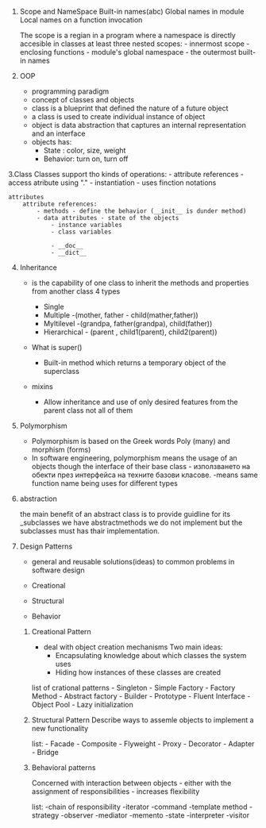 1. Scope and NameSpace
    Built-in names(abc)
    Global names in module
    Local names on a function invocation

    The scope is a regian in a program where a namespace is directly accesible
    in classes at least three nested scopes:
        - innermost scope
        - enclosing functions
        - module's global namespace
        - the outermost built-in names

2. OOP
    - programming paradigm
    - concept of classes and objects
    - class is a blueprint that defined the nature of a future object
    - a class is used to create individual instance of object
    - object is data abstraction that captures an internal representation and an interface
    - objects has:
        - State : color, size, weight
        - Behavior: turn on, turn off

3.Class
    Classes support tho kinds of operations:
        - attribute references - access atribute using "."
        - instantiation - uses finction notations

    attributes
        attribute references:
            - methods - define the behavior (__init__ is dunder method)
            - data attributes - state of the objects    
                - instance variables
                - class variables

                - __doc__
                - __dict__

4. Inheritance
    - is the capability of one class to inherit the methods and properties from another class
    4 types
        - Single
        - Multiple -(mother, father - child(mather,father))
        - Myltilevel -(grandpa, father(grandpa), child(father))
        - Hierarchical - (parent , child1(parent), child2(parent))

    - What is super()
        - Built-in method which returns a temporary object of the superclass

    - mixins 
        - Allow inheritance and use of only desired features from the parent class not all of them

5. Polymorphism
    - Polymorphism is based on the Greek words Poly (many) and morphism (forms)
    - In software engineering, polymorphism means the usage of an objects though the interface of their base class - използването на обекти през интерфейса на техните базови класове.
    -means same function name being uses for different types

6. abstraction

    the main benefit of an abstract class is to provide guidline for its _subclasses
        we have abstractmethods we do not implement but the subclasses must has thair implementation.


7. Design Patterns
    - general and reusable solutions(ideas) to common problems in software design

    - Creational
    - Structural    
    - Behavior

    1. Creational Pattern
        - deal with object creation mechanisms
        Two main ideas: 
            - Encapsulating knowledge about which classes the system uses
            - Hiding how instances of these classes are created

        list of crational patterns
            - Singleton
            - Simple Factory
            - Factory Method
            - Abstract factory
            - Builder
            - Prototype
            - Fluent Interface
            - Object Pool
            - Lazy initialization

    2. Structural Pattern
        Describe ways to assemle objects to implement a new functionality

        list:
            - Facade
            - Composite
            - Flyweight
            - Proxy
            - Decorator
            - Adapter
            - Bridge

    3. Behavioral patterns

        Concerned with interaction between objects
            - either with the assignment of responsibilities
            - increases flexibility

        list:
            -chain of responsibility
            -iterator
            -command
            -template method
            -strategy
            -observer
            -mediator
            -memento
            -state
            -interpreter
            -visitor

